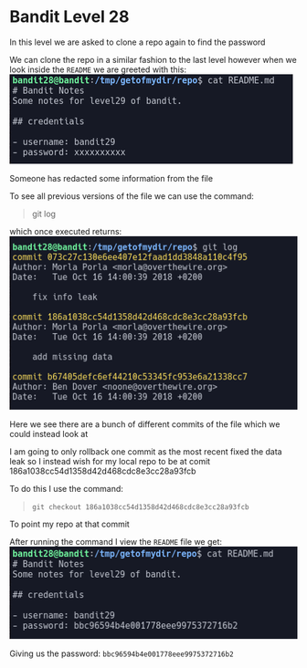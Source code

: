 # Bandit Level 28

In this level we are asked to clone a repo again to find the password

We can clone the repo in a similar fashion to the last level however when we look inside the `README` we are greeted with this:
![bfe3fdc6.png](../src/bfe3fdc6.png)

Someone has redacted some information from the file

To see all previous versions of the file we can use the command:
> git log

which once executed returns:
![3df79b43.png](../src/3df79b43.png)

Here we see there are a bunch of different commits of the file which we could instead look at

I am going to only rollback one commit as the most recent fixed the data leak so I instead wish for my local repo to be at comit 186a1038cc54d1358d42d468cdc8e3cc28a93fcb

To do this I use the command:
> `git checkout 186a1038cc54d1358d42d468cdc8e3cc28a93fcb`

To point my repo at that commit

After running the command I view the `README` file we get:
![b6012fe1.png](../src/b6012fe1.png)

Giving us the password: `bbc96594b4e001778eee9975372716b2`
